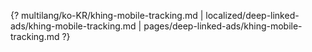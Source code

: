 {? multilang/ko-KR/khing-mobile-tracking.md | localized/deep-linked-ads/khing-mobile-tracking.md | pages/deep-linked-ads/khing-mobile-tracking.md ?}
